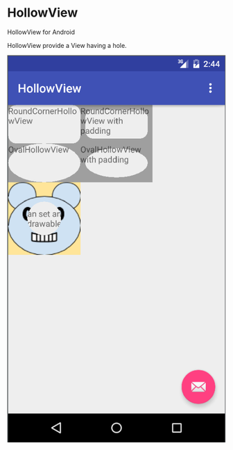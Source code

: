 # HollowView
HollowView for Android

HollowView provide a View having a hole.

![ScreenShot](./art/ScreenShot.png)
